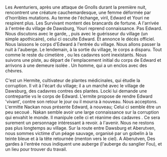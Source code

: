 Les Aventuriers, après une attaque de Gnolls durant la première nuit, rencontrent une créature cauchemardesque, une femme déformée par d'horribles mutations. Au terme de l'échange, viril, Edward et Youri ne respirent plus. Les Survivant montent des brancards de fortune. A l'arrivée à l'entrée du village de Dawsburg, Youri reprend connaissance. Pas Edward. Nous discutons avec le garde, , puis avec le guérisseur du village (un simple apothicaire), celui ci osculte Edward. Et annonce le décès officiel. Nous laissons le corps d'Edward à l'entrée du village. Nous allons passer la nuit à l'auberge. Le lendemain, à la sortie du village, le corps a disparu. Tout comme le reste du cimetière , ou les cadavres sont inexistants. Nous suivons une piste, au départ de l'emplacement initial du corps de Edward et arrivons à une demeure isolée . Un homme, qui a un enclos avec des chèvres.

C'est un Hermite, cultivateur de plantes médicinales, qui étudie la corruption. Il vit à l'écart du village; il a un marché avec le village de Dawsburg, des cadavres contres des plantes. Locki lui demande une contrepartie vs le corps de Edward. L'ermite propose de rendre Edward 'vivant', contre son retour le jour ou il mourra à nouveau. Nous acceptons. L'ermitte Nackan nous présente Edward, à nouveau; Celui ci semble être un peu secoué . Nakan semble avoir une large connaissance sur la corruption qui envahit le monde. Il manipule celle ci et réanime des cadavres . Ce sera surement un personnage intéressant à revoir. à l'avenir. Nous ne restons pas plus longtemps au village. Sur la route entre Dawsburg et Aberutven, nous sommes victime d'un péage sauvage, organisé par un gobelin à la teinte bleue et à la tête retournée (menton vers le ciel). A Aberutven, Des gardes à l'entrée nous indiquent une auberge (l'auberge du sanglier Fou), et un lieu pour trouver du travail.